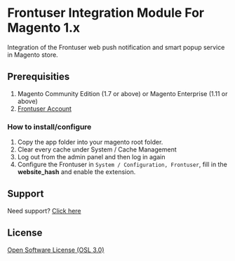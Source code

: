 # Frontuser Integration Module For Magento 1.x

Integration of the Frontuser web push notification and smart popup service in Magento store.

## Prerequisities

1. Magento Community Edition (1.7 or above) or Magento Enterprise (1.11 or above)
2. <a href="https://frontuser.com">Frontuser Account</a>

### How to install/configure

1. Copy the app folder into your magento root folder.
2. Clear every cache under System / Cache Management
3. Log out from the admin panel and then log in again
4. Configure the Frontuser in `System / Configuration, Frontuser`, fill in the **website_hash** and enable the extension.

## Support

Need support? [Click here](https://frontuser.com/contact)

## License

[Open Software License (OSL 3.0)](http://opensource.org/licenses/osl-3.0.php)
